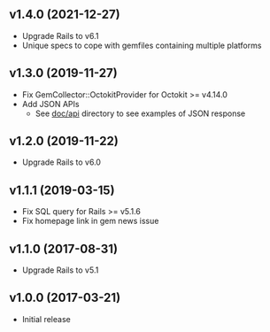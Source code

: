 ## v1.4.0 (2021-12-27)
- Upgrade Rails to v6.1
- Unique specs to cope with gemfiles containing multiple platforms

## v1.3.0 (2019-11-27)
- Fix GemCollector::OctokitProvider for Octokit >= v4.14.0
- Add JSON APIs
  - See [doc/api](doc/api) directory to see examples of JSON response

## v1.2.0 (2019-11-22)
- Upgrade Rails to v6.0

## v1.1.1 (2019-03-15)
- Fix SQL query for Rails >= v5.1.6
- Fix homepage link in gem news issue

## v1.1.0 (2017-08-31)
- Upgrade Rails to v5.1

## v1.0.0 (2017-03-21)
- Initial release
